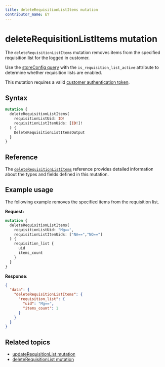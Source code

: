 ```yaml
---
title: deleteRequisitionListItems mutation
contributor_name: EY
---
```


# deleteRequisitionListItems mutation

The `deleteRequisitionListItems` mutation removes items from the specified requisition list for the logged in customer.

<InlineAlert variant="info" slots="text" />

Use the [storeConfig query](../../../../schema/store/queries/store-config.md) with the `is_requisition_list_active` attribute to determine whether requisition lists are enabled.

This mutation requires a valid [customer authentication token](../../../customer/mutations/generate-token.md).

## Syntax

```graphql
mutation {
  deleteRequisitionListItems(
    requisitionListUid: ID!
    requisitionListItemUids: [ID!]!
  ) {
    DeleteRequisitionListItemsOutput
  }
}
```

## Reference

The [`deleteRequisitionListItems`](https://developer.adobe.com/commerce/webapi/graphql-api/index.html#mutation-deleteRequisitionListItems) reference provides detailed information about the types and fields defined in this mutation.

## Example usage

The following example removes the specified items from the requisition list.

**Request:**

``` graphql
mutation {
  deleteRequisitionListItems(
    requisitionListUid: "Mg==",
    requisitionListItemUids: ["NA==","NQ=="]
  ) {
    requisition_list {
      uid
      items_count
    }
  }
}
```

**Response:**

``` json
{
  "data": {
    "deleteRequisitionListItems": {
      "requisition_list": {
        "uid": "Mg==",
        "items_count": 1
      }
    }
  }
}
```

## Related topics

*  [updateRequisitionList mutation](update.md)
*  [deleteRequisitionList mutation](delete.md)
